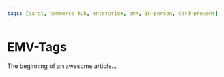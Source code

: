 ```yaml
---
tags: [carat, commerce-hub, enterprise, emv, in-person, card-present]
---
```


# EMV-Tags

The beginning of an awesome article...
